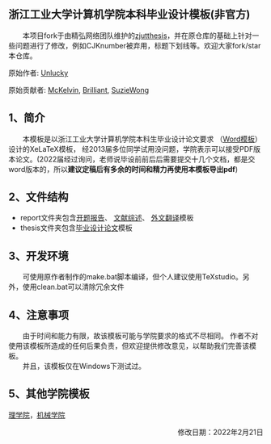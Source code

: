 ## 浙江工业大学计算机学院本科毕业设计模板(非官方)

&emsp;&emsp;本项目fork于由精弘网络团队维护的[zjutthesis](https://github.com/zjutjh/zjutthesis)，并在原仓库的基础上针对一些问题进行了修改，例如CJKnumber被弃用，标题下划线等。欢迎大家fork/star本仓库。

原始作者:
[Unlucky](https://github.com/unlucky)

原始贡献者:
[McKelvin](https://github.com/mckelvin),
[Brilliant](https://github.com/Brilliant),
[SuzieWong](https://github.com/suziewong)

## 1、简介

&emsp;&emsp;本模板是以浙江工业大学计算机学院本科生毕业设计论文要求
（[Word模板](http://www.software.zjut.edu.cn/index.php?m=news&a=view&left=gaikuang&id=2664)）设计的XeLaTeX模板，
经2013届多位同学试用没问题，学院表示可以接受PDF版本论文。(2022届经过询问，老师说毕设前前后后需要提交十几个文档，都是交word版本的，所以**建议定稿后有多余的时间和精力再使用本模板导出pdf**)

## 2、文件结构

 - report文件夹包含[开题报告](https://github.com/CompetitiveLin/zjutthesis/blob/master/report/proposal.tex)、
[文献综述](https://github.com/CompetitiveLin/zjutthesis/blob/master/report/literaturereview.tex)、
[外文翻译](https://github.com/CompetitiveLin/zjutthesis/blob/master/report/translation.tex)模板
 - thesis文件夹包含[毕业设计论文](https://github.com/CompetitiveLin/zjutthesis/blob/master/thesis/zjutmain.tex)模板

## 3、开发环境

&emsp;&emsp;可使用原作者制作的make.bat脚本编译，但个人建议使用TeXstudio。另外，使用clean.bat可以清除冗余文件

## 4、注意事项

&emsp;&emsp;由于时间和能力有限，故该模板可能与学院要求的格式不尽相同。
作者不对使用该模板所造成的任何后果负责，但欢迎提供修改意见，以帮助我们完善该模板。  
&emsp;&emsp;并且，该模板仅在Windows下测试过。

## 5、其他学院模板
[理学院](https://github.com/liuzheng712/zjutthesisLXY)，[机械学院](https://github.com/diufanshu/zjutthesis)

<p align="right">修改日期：2022年2月21日</p>
